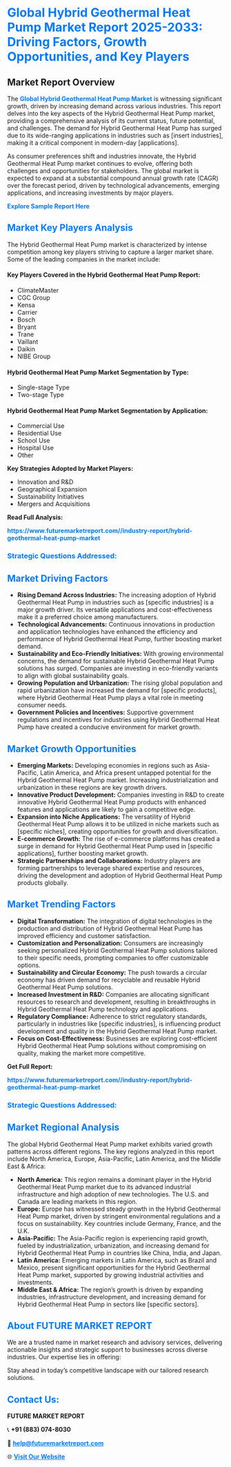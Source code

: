 <h1 style="color: #007BFF;">Global Hybrid Geothermal Heat Pump Market Report 2025-2033: Driving Factors, Growth Opportunities, and Key Players</h1>

<section id="overview">
<h2>Market Report Overview</h2>
<p>The <a href="https://www.futuremarketreport.com//industry-report/hybrid-geothermal-heat-pump-market" style="color: #007BFF; text-decoration: none;"><strong>Global Hybrid Geothermal Heat Pump Market</strong></a> is witnessing significant growth, driven by increasing demand across various industries. This report delves into the key aspects of the Hybrid Geothermal Heat Pump market, providing a comprehensive analysis of its current status, future potential, and challenges. The demand for Hybrid Geothermal Heat Pump has surged due to its wide-ranging applications in industries such as [insert industries], making it a critical component in modern-day [applications].</p>
<p>As consumer preferences shift and industries innovate, the Hybrid Geothermal Heat Pump market continues to evolve, offering both challenges and opportunities for stakeholders. The global market is expected to expand at a substantial compound annual growth rate (CAGR) over the forecast period, driven by technological advancements, emerging applications, and increasing investments by major players.</p>
</section>

<section id="overview">
<p><a href="https://www.futuremarketreport.com//request-sample/reportId=52220" style="color: #007BFF; text-decoration: none;"><strong>Explore Sample Report Here</strong></a></p>
</section>

<section id="key-players">
<h2 style="color: #007BFF;">Market Key Players Analysis</h2>
<p>The Hybrid Geothermal Heat Pump market is characterized by intense competition among key players striving to capture a larger market share. Some of the leading companies in the market include:</p>
<h4>Key Players Covered in the Hybrid Geothermal Heat Pump Report:</h4>
<ul><li>ClimateMaster</li><li>CGC Group</li><li>Kensa</li><li>Carrier</li><li>Bosch</li><li>Bryant</li><li>Trane</li><li>Vaillant</li><li>Daikin</li><li>NIBE Group</li></ul>
<h4>Hybrid Geothermal Heat Pump Market Segmentation by Type:</h4>
<ul><li>Single-stage Type</li><li>Two-stage Type</li></ul>

<h4>Hybrid Geothermal Heat Pump Market Segmentation by Application:</h4>
<ul><li>Commercial Use</li><li>Residential Use</li><li>School Use</li><li>Hospital Use</li><li>Other</li></ul>
<p><strong>Key Strategies Adopted by Market Players:</strong></p>
<ul>
<li>Innovation and R&D</li>
<li>Geographical Expansion</li>
<li>Sustainability Initiatives</li>
<li>Mergers and Acquisitions</li>
</ul>
</section>

<section>
<p><strong>Read Full Analysis: </strong></p><a href="https://www.futuremarketreport.com//industry-report/hybrid-geothermal-heat-pump-market" style="color: #007BFF; text-decoration: none;"><strong>https://www.futuremarketreport.com//industry-report/hybrid-geothermal-heat-pump-market</strong></a>
<h3 style="color: #007BFF;">Strategic Questions Addressed:</h3>
</section>

<section id="driving-factors">
<h2 style="color: #007BFF;">Market Driving Factors</h2>
<ul>
<li><strong>Rising Demand Across Industries:</strong> The increasing adoption of Hybrid Geothermal Heat Pump in industries such as [specific industries] is a major growth driver. Its versatile applications and cost-effectiveness make it a preferred choice among manufacturers.</li>
<li><strong>Technological Advancements:</strong> Continuous innovations in production and application technologies have enhanced the efficiency and performance of Hybrid Geothermal Heat Pump, further boosting market demand.</li>
<li><strong>Sustainability and Eco-Friendly Initiatives:</strong> With growing environmental concerns, the demand for sustainable Hybrid Geothermal Heat Pump solutions has surged. Companies are investing in eco-friendly variants to align with global sustainability goals.</li>
<li><strong>Growing Population and Urbanization:</strong> The rising global population and rapid urbanization have increased the demand for [specific products], where Hybrid Geothermal Heat Pump plays a vital role in meeting consumer needs.</li>
<li><strong>Government Policies and Incentives:</strong> Supportive government regulations and incentives for industries using Hybrid Geothermal Heat Pump have created a conducive environment for market growth.</li>
</ul>
</section>

<section id="growth-opportunities">
<h2 style="color: #007BFF;">Market Growth Opportunities</h2>
<ul>
<li><strong>Emerging Markets:</strong> Developing economies in regions such as Asia-Pacific, Latin America, and Africa present untapped potential for the Hybrid Geothermal Heat Pump market. Increasing industrialization and urbanization in these regions are key growth drivers.</li>
<li><strong>Innovative Product Development:</strong> Companies investing in R&D to create innovative Hybrid Geothermal Heat Pump products with enhanced features and applications are likely to gain a competitive edge.</li>
<li><strong>Expansion into Niche Applications:</strong> The versatility of Hybrid Geothermal Heat Pump allows it to be utilized in niche markets such as [specific niches], creating opportunities for growth and diversification.</li>
<li><strong>E-commerce Growth:</strong> The rise of e-commerce platforms has created a surge in demand for Hybrid Geothermal Heat Pump used in [specific applications], further boosting market growth.</li>
<li><strong>Strategic Partnerships and Collaborations:</strong> Industry players are forming partnerships to leverage shared expertise and resources, driving the development and adoption of Hybrid Geothermal Heat Pump products globally.</li>
</ul>
</section>

<section id="trending-factors">
<h2 style="color: #007BFF;">Market Trending Factors</h2>
<ul>
<li><strong>Digital Transformation:</strong> The integration of digital technologies in the production and distribution of Hybrid Geothermal Heat Pump has improved efficiency and customer satisfaction.</li>
<li><strong>Customization and Personalization:</strong> Consumers are increasingly seeking personalized Hybrid Geothermal Heat Pump solutions tailored to their specific needs, prompting companies to offer customizable options.</li>
<li><strong>Sustainability and Circular Economy:</strong> The push towards a circular economy has driven demand for recyclable and reusable Hybrid Geothermal Heat Pump solutions.</li>
<li><strong>Increased Investment in R&D:</strong> Companies are allocating significant resources to research and development, resulting in breakthroughs in Hybrid Geothermal Heat Pump technology and applications.</li>
<li><strong>Regulatory Compliance:</strong> Adherence to strict regulatory standards, particularly in industries like [specific industries], is influencing product development and quality in the Hybrid Geothermal Heat Pump market.</li>
<li><strong>Focus on Cost-Effectiveness:</strong> Businesses are exploring cost-efficient Hybrid Geothermal Heat Pump solutions without compromising on quality, making the market more competitive.</li>
</ul>
</section>

<section>
<p><strong>Get Full Report: </strong></p><a href="https://www.futuremarketreport.com//industry-report/hybrid-geothermal-heat-pump-market" style="color: #007BFF; text-decoration: none;"><strong>https://www.futuremarketreport.com//industry-report/hybrid-geothermal-heat-pump-market</strong></a>
<h3 style="color: #007BFF;">Strategic Questions Addressed:</h3>
</section>


<section id="regional-analysis">
<h2 style="color: #007BFF;">Market Regional Analysis</h2>
<p>The global Hybrid Geothermal Heat Pump market exhibits varied growth patterns across different regions. The key regions analyzed in this report include North America, Europe, Asia-Pacific, Latin America, and the Middle East & Africa:</p>
<ul>
<li><strong>North America:</strong> This region remains a dominant player in the Hybrid Geothermal Heat Pump market due to its advanced industrial infrastructure and high adoption of new technologies. The U.S. and Canada are leading markets in this region.</li>
<li><strong>Europe:</strong> Europe has witnessed steady growth in the Hybrid Geothermal Heat Pump market, driven by stringent environmental regulations and a focus on sustainability. Key countries include Germany, France, and the U.K.</li>
<li><strong>Asia-Pacific:</strong> The Asia-Pacific region is experiencing rapid growth, fueled by industrialization, urbanization, and increasing demand for Hybrid Geothermal Heat Pump in countries like China, India, and Japan.</li>
<li><strong>Latin America:</strong> Emerging markets in Latin America, such as Brazil and Mexico, present significant opportunities for the Hybrid Geothermal Heat Pump market, supported by growing industrial activities and investments.</li>
<li><strong>Middle East & Africa:</strong> The region’s growth is driven by expanding industries, infrastructure development, and increasing demand for Hybrid Geothermal Heat Pump in sectors like [specific sectors].</li>
</ul>
</section>

<footer>
<h2 style="color: #007BFF;">About FUTURE MARKET REPORT</h2>
<p>We are a trusted name in market research and advisory services, delivering actionable insights and strategic support to businesses across diverse industries. Our expertise lies in offering:</p>

<p>Stay ahead in today’s competitive landscape with our tailored research solutions.</p>

<h2 style="color: #007BFF;">Contact Us:</h2>
<p><strong>FUTURE MARKET REPORT</strong></p>
<p>📞 <strong>+91 (883) 074-8030</strong></p>
<p>📧 <strong><a href="mailto:help@futuremarketreport.com" style="color: #007BFF;">help@futuremarketreport.com</a></strong></p>
<p>🌐 <strong><a href="https://www.futuremarketreport.com/" style="color: #007BFF;">Visit Our Website</a></strong></p>
</footer>